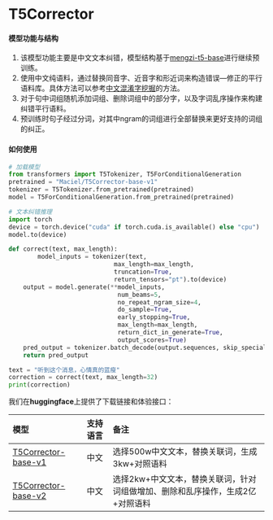 # T5Corrector
#### 模型功能与结构

1. 该模型功能主要是中文文本纠错，模型结构基于[mengzi-t5-base](https://huggingface.co/Langboat/mengzi-t5-base)进行继续预训练。
2. 使用中文纯语料，通过替换同音字、近音字和形近词来构造错误—修正的平行语料库。具体方法可以参考[中文混淆字挖掘](https://github.com/Macielyoung/Confused_Chinese)的方法。
3. 对于句中词组随机添加词组、删除词组中的部分字，以及字词乱序操作来构建纠错平行语料。
4. 预训练时句子经过分词，对其中ngram的词组进行全部替换来更好支持的词组的纠正。



#### 如何使用

```python
# 加载模型
from transformers import T5Tokenizer, T5ForConditionalGeneration
pretrained = "Maciel/T5Corrector-base-v1"
tokenizer = T5Tokenizer.from_pretrained(pretrained)
model = T5ForConditionalGeneration.from_pretrained(pretrained)

# 文本纠错推理
import torch
device = torch.device("cuda" if torch.cuda.is_available() else "cpu")
model.to(device)

def correct(text, max_length):
		model_inputs = tokenizer(text, 
                           	 max_length=max_length, 
                           	 truncation=True, 
                           	 return_tensors="pt").to(device)
    output = model.generate(**model_inputs, 
                              num_beams=5,
                              no_repeat_ngram_size=4,
                              do_sample=True, 
                              early_stopping=True,
                              max_length=max_length,
                              return_dict_in_generate=True,
                              output_scores=True)
    pred_output = tokenizer.batch_decode(output.sequences, skip_special_tokens=True)[0]
    return pred_output

text = "听到这个消息，心情真的蓝瘦"
correction = correct(text, max_length=32)
print(correction)
```

我们在**huggingface**上提供了下载链接和体验接口：

| 模型                                                         | 支持语言 | 备注                                                         |
| :----------------------------------------------------------- | :------- | :----------------------------------------------------------- |
| [T5Corrector-base-v1](https://huggingface.co/Maciel/T5Corrector-base-v1) | 中文     | 选择500w中文文本，替换关联词，生成3kw+对照语料               |
| [T5Corrector-base-v2](https://huggingface.co/Maciel/T5Corrector-base-v2) | 中文     | 选择2kw+中文文本，替换关联词，针对词组做增加、删除和乱序操作，生成2亿+对照语料 |
